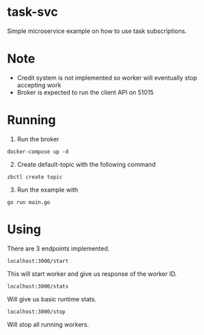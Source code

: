 # task-svc

Simple microservice example on how to use task subscriptions.

# Note

* Credit system is not implemented so worker will eventually stop accepting work
* Broker is expected to run the client API on 51015


# Running

1. Run the broker

```
docker-compose up -d
```

2. Create default-topic with the following command
```
zbctl create topic
```

3. Run the example with

```
go run main.go
```

# Using

There are 3 endpoints implemented.

```
localhost:3000/start
```

This will start worker and give us response of the worker ID.

```
localhost:3000/stats
```
Will give us basic runtime stats.

```
localhost:3000/stop
```
Will stop all running workers.


